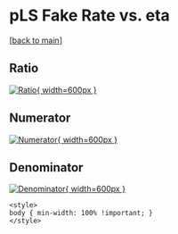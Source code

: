# pLS Fake Rate vs. eta

[[back to main](./)]



## Ratio

[![Ratio](../mtv/var/pLS_fakerate_eta.png){ width=600px }](../mtv/var/pLS_fakerate_eta.pdf)

## Numerator

[![Numerator](../mtv/num/pLS_fakerate_eta_num.png){ width=600px }](../mtv/num/pLS_fakerate_eta_num.pdf)

## Denominator

[![Denominator](../mtv/den/pLS_fakerate_eta_den.png){ width=600px }](../mtv/den/pLS_fakerate_eta_den.pdf)


``` {=html}
<style>
body { min-width: 100% !important; }
</style>
```

